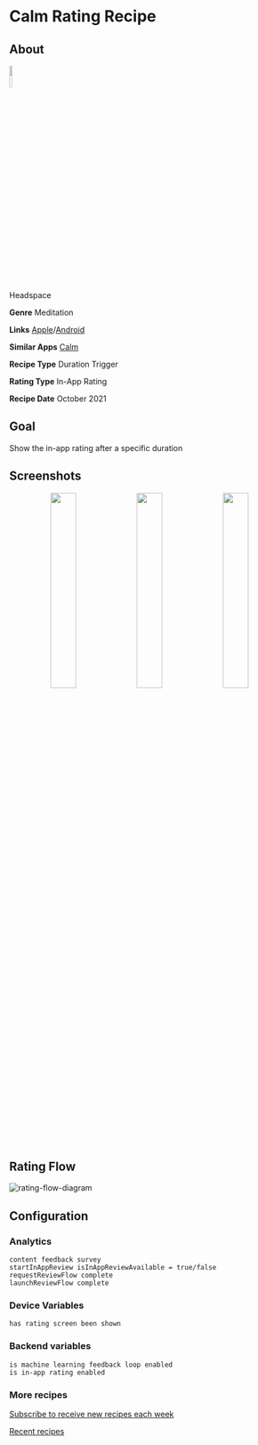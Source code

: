 # Calm Rating Recipe

## About

<img src='https://play-lh.googleusercontent.com/y6ZZo_LKpI8sBXAHb9TMSfgoY96yVU0ecumaOb8hckSdvDzdssiQd2QW1cx1CrjvA4bQ=s360-rw' width='10%'>

Headspace

**Genre** Meditation

**Links** [Apple](https://apps.apple.com/us/app/headspace-meditation-sleep/id493145008)/[Android](https://play.google.com/store/apps/details?id=com.getsomeheadspace.android)

**Similar Apps** [Calm](https://ratingrecipes.com/apps/calm)

**Recipe Type** Duration Trigger

**Rating Type** In-App Rating

**Recipe Date** October 2021

## Goal
Show the in-app rating after a specific duration

## Screenshots
<p align="center">
<img src='https://user-images.githubusercontent.com/140911/138485086-ce409498-e6e6-473d-bcac-1689a3a90de1.png' width='30%'> <img src='https://user-images.githubusercontent.com/140911/138485089-8ece39fc-b9b0-4c36-96e5-b892816e9e8f.png' width='30%'> <img src='https://user-images.githubusercontent.com/140911/138485080-fedabbfd-7a66-4c08-916e-3ca938fbd2c8.png' width='30%'>
</p>

## Rating Flow
![rating-flow-diagram](https://www.plantuml.com/plantuml/proxy?]fmt=svg&src=https://raw.githubusercontent.com/ratingrecipes/ratingrecipes/master/apps/headspace/flow.iuml)

## Configuration

### Analytics
```
content feedback survey
startInAppReview isInAppReviewAvailable = true/false
requestReviewFlow complete
launchReviewFlow complete
```

### Device Variables
```
has rating screen been shown
```

### Backend variables
```
is machine learning feedback loop enabled
is in-app rating enabled
```

### More recipes

[Subscribe to receive new recipes each week](https://www.getrevue.co/profile/ratingrecipes)

[Recent recipes](https://ratingrecipes.com)